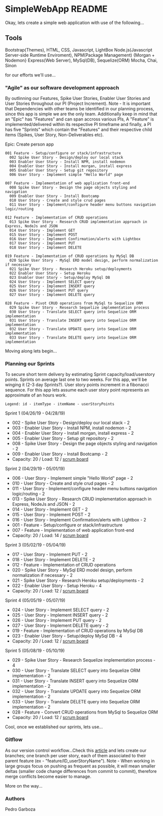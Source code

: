 # SimpleWebApp README
Okay, lets create a simple web application with use of the following...

## Tools
Bootstrap(Themes), HTML, CSS, Javascript, LightBox
Node.js(Javascript Server-side Runtime Enviroment), NPM(Package Management) {Morgan + Nodemon}
Express(Web Server), MySql(DB), Sequelize(ORM)
Mocha, Chai, Sinon

for our efforts we'll use...

### "Agile" as our software development approach
By outlinning our Features, Spike User Stories, Enabler User Stories and User Stories throughout our PI (Project Increment).
Note - It is important that Dependencies with other teams be identified in our planning process, since this app is simple we are the only team. Additionally keep in mind that an "Epic" has "Features" and can span accross various PIs, A "Feature" is implemented/delivered within its respective PI timeframe and finally, a PI has five "Sprints" which contain the "Features" and their respective child items (Spikes, User Story, Non-Deliverables etc).

Epic: Create person app
```
001 Feature - Setup/configure or stack/infrastructure
  002 Spike User Story - Design/deploy our local stack
  003 Enabler User Story - Install NPM, install nodemon
  004 Enabler User Story - Install morgan, install express
  005 Enabler User Story - Setup git repository
  006 User Story - Implement simple "Hello World" page
```
```
007 Feature - Implementation of web application front-end
  008 Spike User Story - Design the page objects styling and navigation
  009 Enabler User Story - Install Bootcamp
  010 User Story - Create and style crud pages
  011 User Story - Implement/configure header menu buttons navigation logic/routing
```
```
012 Feature - Implementation of CRUD operations
  013 Spike User Story - Research CRUD implementation approach in Express, NodeJs and JSON
  014 User Story - Implement GET
  015 User Story - Implement POST
  016 User Story - Implement Confirmation/alerts with Lightbox
  017 User Story - Implement PUT
  018 User Story - Implement DELETE
```
```
019 Feature - Implementation of CRUD operations by MySql DB
  020 Spike User Story - MySql ERD model design, perform normalization if necessary
  021 Spike User Story - Research Heroku setup/deployments
  022 Enabler User Story - Setup Heroku
  023 Enabler User Story - Setup/deploy MySql DB
  024 User Story - Implement SELECT query
  025 User Story - Implement INSERT query
  026 User Story - Implement PUT query
  027 User Story - Implement DELETE query
```
```
028 Feature - Pivot CRUD operations from MySql to Sequelize ORM
  029 Spike User Story - Research Sequelize implementation process
  030 User Story - Translate SELECT query into Sequelize ORM implementation
  031 User Story - Translate INSERT query into Sequelize ORM implementation
  032 User Story - Translate UPDATE query into Sequelize ORM implementation
  033 User Story - Translate DELETE query into Sequelize ORM implementation
```
Moving along lets begin...

### Planning our Sprints
To secure short term delivery by estimating Sprint capacity/load/userstory points. Sprints on average last one to two weeks. For this app, we'll be winging it (2-3 day Sprints?). User story points increment in a fibonacci sequence. For this app lets assume each user story point represents an approximate of an hours work.

```
Legend: id - itemType - itemName - userStoryPoints
```
Sprint 1 (04/26/19 - 04/28/19)
* 002 - Spike User Story - Design/deploy our local stack - 2
* 003 - Enabler User Story - Install NPM, install nodemon - 2 
* 004 - Enabler User Story - Install morgan, install express - 2
* 005 - Enabler User Story - Setup git repository - 2
* 008 - Spike User Story - Design the page objects styling and navigation - 2
* 009 - Enabler User Story - Install Bootcamp - 2
* Capacity: 20 / Load: 12 / [scrum board](https://scrumy.com/SimpleWebApp_Sprint1 "Sprint 1 scrum board")

Sprint 2 (04/29/19 - 05/01/19)
* 006 - User Story - Implement simple "Hello World" page - 2
* 010 - User Story - Create and style crud pages - 2
* 011 - User Story - Implement/configure header menu buttons navigation logic/routing - 2
* 013 - Spike User Story - Research CRUD implementation approach in Express, NodeJs and JSON - 2
* 014 - User Story - Implement GET - 2
* 015 - User Story - Implement POST - 2
* 016 - User Story - Implement Confirmation/alerts with Lightbox - 2
* 001 - Feature - Setup/configure or stack/infrastructure
* 007 - Feature - Implementation of web application front-end
* Capacity: 20 / Load: 14 / [scrum board](https://scrumy.com/SimpleWebApp_Sprint2 "Sprint 2 scrum board")

Sprint 3 (05/02/19 - 05/04/19)
* 017 - User Story - Implement PUT - 2
* 018 - User Story - Implement DELETE - 2
* 012 - Feature - Implementation of CRUD operations
* 020 - Spike User Story - MySql ERD model design, perform normalization if necessary - 2
* 021 - Spike User Story - Research Heroku setup/deployments - 2
* 022 - Enabler User Story - Setup Heroku - 4
* Capacity: 20 / Load: 12 / [scrum board](https://scrumy.com/SimpleWebApp_Sprint3 "Sprint 3 scrum board")

Sprint 4 (05/05/19 - 05/07/19)
* 024 - User Story - Implement SELECT query - 2
* 025 - User Story - Implement INSERT query - 2
* 026 - User Story - Implement PUT query - 2
* 027 - User Story - Implement DELETE query - 2
* 019 - Feature - Implementation of CRUD operations by MySql DB
* 023 - Enabler User Story - Setup/deploy MySql DB - 4
* Capacity: 20 / Load: 12 / [scrum board](https://scrumy.com/SimpleWebApp_Sprint4 "Sprint 4 scrum board")

Sprint 5 (05/08/19 - 05/10/19)
* 029 - Spike User Story - Research Sequelize implementation process - 4
* 030 - User Story - Translate SELECT query into Sequelize ORM implementation - 2
* 031 - User Story - Translate INSERT query into Sequelize ORM implementation - 2
* 032 - User Story - Translate UPDATE query into Sequelize ORM implementation - 2
* 033 - User Story - Translate DELETE query into Sequelize ORM implementation - 2
* 028 - Feature - Convert CRUD operations from MySql to Sequelize ORM
* Capacity: 20 / Load: 12 / [scrum board](https://scrumy.com/SimpleWebApp_Sprint5 "Sprint 5 scrum board")

Cool, once we established our sprints, lets use...

### Gitflow
As our version control workflow...Check this [article](https://www.git-tower.com/learn/git/ebook/en/command-line/advanced-topics/git-flow "gitFlow article at git-tower") and lets create our branches; one branch per user story, each of them associated to their parent feature (ex - "feature/ID_userStoryName"). Note - When working in large groups focus on pushing as frequent as possible, it will mean smaller deltas (smaller code change differences from commit to commit), therefore merge conflicts become easier to manage.

More on the way...

### Authors
Pedro Garboza
